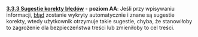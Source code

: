 [**3.3.3 Sugestie korekty błędów**](https://wcag.lepszyweb.pl/#error-suggestion) - **poziom AA**: Jeśli przy wpisywaniu informacji, <a href="#" data-toggle="tooltip" data-original-title="{{site.data.glossary.blad_wprowadzania_danych | strip_html | replace: '*', ''}}">błąd</a> zostanie wykryty automatycznie i znane są sugestie korekty, wtedy użytkownik otrzymuje takie sugestie, chyba, że stanowiłoby to zagrożenie dla bezpieczeństwa treści lub zmieniłoby to cel treści.
